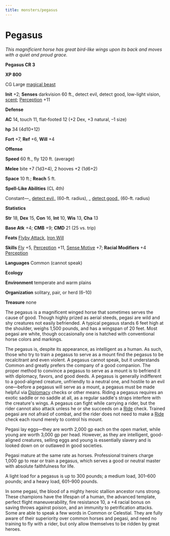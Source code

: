 ```yaml
---
title: monsters/pegasus
---
```

# Pegasus

_This magnificient horse has great bird-like wings upon its back and moves with a quiet and proud grace._

**Pegasus CR 3**

**XP 800**

CG Large [magical beast](creatureTypes#_magical-beast)

**Init** +2; **Senses** darkvision 60 ft., detect evil, detect good, low-light vision, [scent](universalMonsterRules#_scent); [Perception](../skills/perception#_perception) +11

**Defense**

**AC** 14, touch 11, flat-footed 12 (+2 Dex, +3 natural, –1 size)

**hp** 34 (4d10+12)

**Fort** +7, **Ref** +6, **Will** +4

**Offense**

**Speed** 60 ft., fly 120 ft. (average)

**Melee** bite +7 (1d3+4), 2 hooves +2 (1d6+2)

**Space** 10 ft.; **Reach** 5 ft.

**Spell-Like Abilities** (CL 4th)

Constant—_ [detect evil](../spells/detectEvil#_detect-evil)_ (60-ft. radius), _ [detect good](../spells/detectGood#_detect-good)_ (60-ft. radius)

**Statistics**

**Str** 18, **Dex** 15, **Con** 16, **Int** 10, **Wis** 13, **Cha** 13

**Base Atk** +4; **CMB** +9; **CMD** 21 (25 vs. trip)

**Feats** [Flyby Attack](monsterFeats#_flyby-attack), [Iron Will](../feats#_iron-will)

**Skills** [Fly](../skills/fly#_fly) +5, [Perception](../skills/perception#_perception) +11, [Sense Motive](../skills/senseMotive#_sense-motive) +7; **Racial Modifiers** +4 [Perception](../skills/perception#_perception)

**Languages** Common (cannot speak)

**Ecology**

**Environment** temperate and warm plains

**Organization** solitary, pair, or herd (6–10)

**Treasure** none

The pegasus is a magnificent winged horse that sometimes serves the cause of good. Though highly prized as aerial steeds, pegasi are wild and shy creatures not easily befriended. A typical pegasus stands 6 feet high at the shoulder, weighs 1,500 pounds, and has a wingspan of 20 feet. Most pegasi are white, though occasionally one is hatched with conventional horse colors and markings.

The pegasus is, despite its appearance, as intelligent as a human. As such, those who try to train a pegasus to serve as a mount find the pegasus to be recalcitrant and even violent. A pegasus cannot speak, but it understands Common and greatly prefers the company of a good companion. The proper method to convince a pegasus to serve as a mount is to befriend it with diplomacy, favors, and good deeds. A pegasus is generally indifferent to a good-aligned creature, unfriendly to a neutral one, and hostile to an evil one—before a pegasus will serve as a mount, a pegasus must be made helpful via [Diplomacy](../skills/diplomacy#_diplomacy) checks or other means. Riding a pegasus requires an exotic saddle or no saddle at all, as a regular saddle's straps interfere with the creature's wings. A pegasus can fight while carrying a rider, but the rider cannot also attack unless he or she succeeds on a [Ride](../skills/ride#_ride) check. Trained pegasi are not afraid of combat, and the rider does not need to make a [Ride](../skills/ride#_ride) check each round merely to control his mount.

Pegasi lay eggs—they are worth 2,000 gp each on the open market, while young are worth 3,000 gp per head. However, as they are intelligent, good-aligned creatures, selling eggs and young is essentially slavery and is looked down on or outlawed in good societies.

Pegasi mature at the same rate as horses. Professional trainers charge 1,000 gp to rear or train a pegasus, which serves a good or neutral master with absolute faithfulness for life.

A light load for a pegasus is up to 300 pounds; a medium load, 301–600 pounds; and a heavy load, 601–900 pounds.

In some pegasi, the blood of a mighty heroic stallion ancestor runs strong. These champions have the lifespan of a human, the advanced template, perfect flight maneuverability, fire resistance 10, a +4 racial bonus on saving throws against poison, and an immunity to petrification attacks. Some are able to speak a few words in Common or Celestial. They are fully aware of their superiority over common horses and pegasi, and need no training to fly with a rider, but only allow themselves to be ridden by great heroes.

